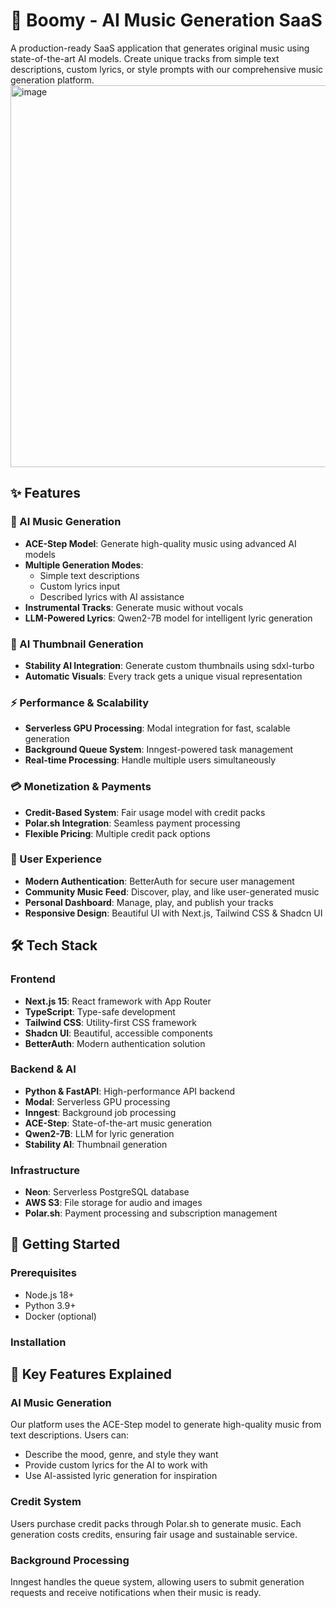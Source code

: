 # 🎵 Boomy - AI Music Generation SaaS

A production-ready SaaS application that generates original music using state-of-the-art AI models. Create unique tracks from simple text descriptions, custom lyrics, or style prompts with our comprehensive music generation platform.
<img width="1363" height="611" alt="image" src="https://github.com/user-attachments/assets/9c91975c-04a4-43bb-9989-71511b67917b" />

## ✨ Features

### 🎼 AI Music Generation

- **ACE-Step Model**: Generate high-quality music using advanced AI models
- **Multiple Generation Modes**:
  - Simple text descriptions
  - Custom lyrics input
  - Described lyrics with AI assistance
- **Instrumental Tracks**: Generate music without vocals
- **LLM-Powered Lyrics**: Qwen2-7B model for intelligent lyric generation

### 🎨 AI Thumbnail Generation

- **Stability AI Integration**: Generate custom thumbnails using sdxl-turbo
- **Automatic Visuals**: Every track gets a unique visual representation

### ⚡ Performance & Scalability

- **Serverless GPU Processing**: Modal integration for fast, scalable generation
- **Background Queue System**: Inngest-powered task management
- **Real-time Processing**: Handle multiple users simultaneously

### 💳 Monetization & Payments

- **Credit-Based System**: Fair usage model with credit packs
- **Polar.sh Integration**: Seamless payment processing
- **Flexible Pricing**: Multiple credit pack options

### 👥 User Experience

- **Modern Authentication**: BetterAuth for secure user management
- **Community Music Feed**: Discover, play, and like user-generated music
- **Personal Dashboard**: Manage, play, and publish your tracks
- **Responsive Design**: Beautiful UI with Next.js, Tailwind CSS & Shadcn UI

## 🛠️ Tech Stack

### Frontend

- **Next.js 15**: React framework with App Router
- **TypeScript**: Type-safe development
- **Tailwind CSS**: Utility-first CSS framework
- **Shadcn UI**: Beautiful, accessible components
- **BetterAuth**: Modern authentication solution

### Backend & AI

- **Python & FastAPI**: High-performance API backend
- **Modal**: Serverless GPU processing
- **Inngest**: Background job processing
- **ACE-Step**: State-of-the-art music generation
- **Qwen2-7B**: LLM for lyric generation
- **Stability AI**: Thumbnail generation

### Infrastructure

- **Neon**: Serverless PostgreSQL database
- **AWS S3**: File storage for audio and images
- **Polar.sh**: Payment processing and subscription management

## 🚀 Getting Started

### Prerequisites

- Node.js 18+
- Python 3.9+
- Docker (optional)

### Installation


## 🎯 Key Features Explained

### AI Music Generation

Our platform uses the ACE-Step model to generate high-quality music from text descriptions. Users can:

- Describe the mood, genre, and style they want
- Provide custom lyrics for the AI to work with
- Use AI-assisted lyric generation for inspiration

### Credit System

Users purchase credit packs through Polar.sh to generate music. Each generation costs credits, ensuring fair usage and sustainable service.

### Background Processing

Inngest handles the queue system, allowing users to submit generation requests and receive notifications when their music is ready.
